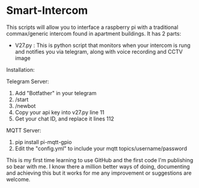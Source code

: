 # Smart-Intercom

This scripts will allow you to interface a raspberry pi with a traditional commax/generic intercom found in apartment buildings. It has 2 parts:

- V27.py : This is python script that monitors when your intercom is rung and notifies you via telegram, along with voice recording and CCTV image


Installation:

Telegram Server:
1. Add "Botfather" in your telegram
2. /start
3. /newbot
4. Copy your api key into v27.py line 11
5. Get your chat ID, and replace it lines 112

MQTT Server:
1. pip install pi-mqtt-gpio
2. Edit the "config.yml" to include your mqtt topics/username/password


This is my first time learning to use GitHub and the first code I'm publishing so bear with me. I know there a million better ways of doing, documenting and achieving this but it works for me any improvement or suggestions are welcome.
